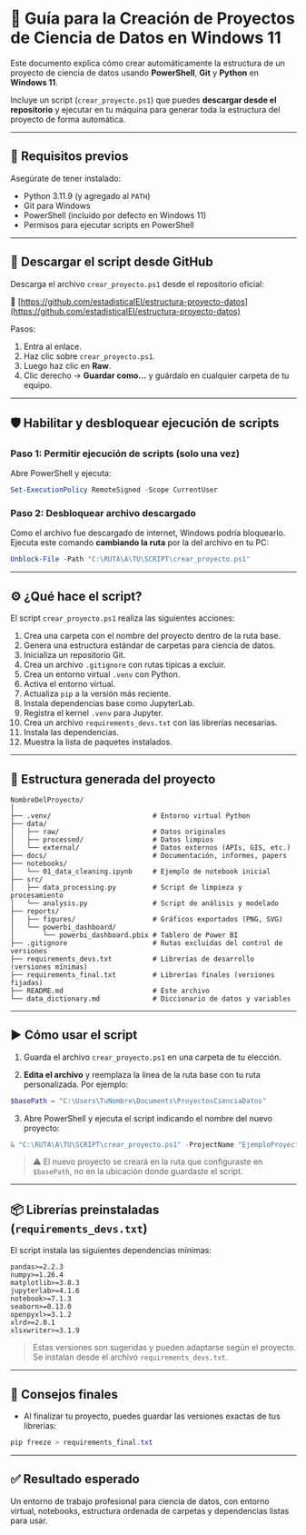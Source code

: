 # 🧪 Guía para la Creación de Proyectos de Ciencia de Datos en Windows 11

Este documento explica cómo crear automáticamente la estructura de un proyecto de ciencia de datos usando **PowerShell**, **Git** y **Python** en **Windows 11**.

Incluye un script (`crear_proyecto.ps1`) que puedes **descargar desde el repositorio** y ejecutar en tu máquina para generar toda la estructura del proyecto de forma automática.

---
## 🧰 Requisitos previos

Asegúrate de tener instalado:

- Python 3.11.9 (y agregado al `PATH`)
- Git para Windows
- PowerShell (incluido por defecto en Windows 11)
- Permisos para ejecutar scripts en PowerShell

---
## 🔽 Descargar el script desde GitHub

Descarga el archivo `crear_proyecto.ps1` desde el repositorio oficial:

🔗 [https://github.com/estadisticaIEI/estructura-proyecto-datos](https://github.com/estadisticaIEI/estructura-proyecto-datos)

Pasos:

1. Entra al enlace.
2. Haz clic sobre `crear_proyecto.ps1`.
3. Luego haz clic en **Raw**.
4. Clic derecho → **Guardar como...** y guárdalo en cualquier carpeta de tu equipo.

---

## 🛡️ Habilitar y desbloquear ejecución de scripts

### Paso 1: Permitir ejecución de scripts (solo una vez)

Abre PowerShell y ejecuta:

```powershell
Set-ExecutionPolicy RemoteSigned -Scope CurrentUser
```

### Paso 2: Desbloquear archivo descargado

Como el archivo fue descargado de internet, Windows podría bloquearlo. Ejecuta este comando **cambiando la ruta** por la del archivo en tu PC:

```powershell
Unblock-File -Path "C:\RUTA\A\TU\SCRIPT\crear_proyecto.ps1"
```
---

## ⚙️ ¿Qué hace el script?

El script `crear_proyecto.ps1` realiza las siguientes acciones:

1. Crea una carpeta con el nombre del proyecto dentro de la ruta base.
2. Genera una estructura estándar de carpetas para ciencia de datos.
3. Inicializa un repositorio Git.
4. Crea un archivo `.gitignore` con rutas típicas a excluir.
5. Crea un entorno virtual `.venv` con Python.
6. Activa el entorno virtual.
7. Actualiza `pip` a la versión más reciente.
8. Instala dependencias base como JupyterLab.
9. Registra el kernel `.venv` para Jupyter.
10. Crea un archivo `requirements_devs.txt` con las librerías necesarias.
11. Instala las dependencias.
12. Muestra la lista de paquetes instalados.

---

## 📝 Estructura generada del proyecto

```
NombreDelProyecto/
│
├── .venv/                         # Entorno virtual Python
├── data/
│   ├── raw/                       # Datos originales
│   ├── processed/                 # Datos limpios
│   └── external/                  # Datos externos (APIs, GIS, etc.)
├── docs/                          # Documentación, informes, papers
├── notebooks/
│   └── 01_data_cleaning.ipynb     # Ejemplo de notebook inicial
├── src/
│   ├── data_processing.py         # Script de limpieza y procesamiento
│   └── analysis.py                # Script de análisis y modelado
├── reports/
│   ├── figures/                   # Gráficos exportados (PNG, SVG)
│   └── powerbi_dashboard/
│       └── powerbi_dashboard.pbix # Tablero de Power BI
├── .gitignore                     # Rutas excluidas del control de versiones
├── requirements_devs.txt          # Librerías de desarrollo (versiones mínimas)
├── requirements_final.txt         # Librerías finales (versiones fijadas)
├── README.md                      # Este archivo
└── data_dictionary.md             # Diccionario de datos y variables
```

---

## ▶️ Cómo usar el script

1. Guarda el archivo `crear_proyecto.ps1` en una carpeta de tu elección.

2. **Edita el archivo** y reemplaza la línea de la ruta base con tu ruta personalizada. Por ejemplo:

```powershell
$basePath = "C:\Users\TuNombre\Documents\ProyectosCienciaDatos"
```

3. Abre PowerShell y ejecuta el script indicando el nombre del nuevo proyecto:

```powershell
& "C:\RUTA\A\TU\SCRIPT\crear_proyecto.ps1" -ProjectName "EjemploProyecto"
```

> ⚠️ El nuevo proyecto se creará en la ruta que configuraste en `$basePath`, no en la ubicación donde guardaste el script.

---

## 📦 Librerías preinstaladas (`requirements_devs.txt`)

El script instala las siguientes dependencias mínimas:

```text
pandas>=2.2.3
numpy>=1.26.4
matplotlib>=3.8.3
jupyterlab>=4.1.6
notebook>=7.1.3
seaborn>=0.13.0
openpyxl>=3.1.2
xlrd>=2.0.1
xlsxwriter>=3.1.9
```

> Estas versiones son sugeridas y pueden adaptarse según el proyecto. Se instalan desde el archivo `requirements_devs.txt`.

---

## 🧠 Consejos finales

- Al finalizar tu proyecto, puedes guardar las versiones exactas de tus librerías:

```powershell
pip freeze > requirements_final.txt
```
---

## ✅ Resultado esperado

Un entorno de trabajo profesional para ciencia de datos, con entorno virtual, notebooks, estructura ordenada de carpetas y dependencias listas para usar.

